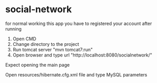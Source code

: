 # social-network

for normal working this app you have to registered your account after running

1. Open CMD
2. Change directory to the project
3. Run tomcat server "mvn tomcat7:run"
4. Open browser and type url "http://localhost:8080/socialnetwork/"

Expect opening the main page

Open resources/hibernate.cfg.xml file and type MySQL parameters